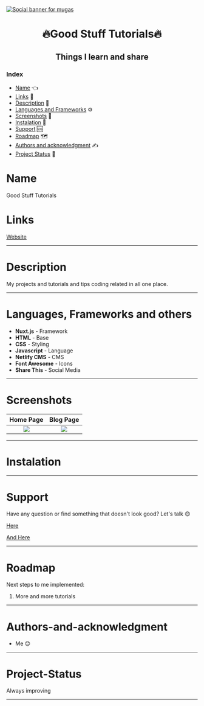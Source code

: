 [![Social banner for mugas](./assets/me_banner.png)](http://gscreations.io/)

<h1 align="center"> 🔥Good Stuff Tutorials🔥</h1>

<h2 align="center">Things I learn  and share</h2>

### Index

- [Name](#Name) 👈
- [Links](#Links) 🔗
- [Description](#Description) 📖
- [Languages and Frameworks](####Languages-and-Frameworks) ⚙️
- [Screenshots](#Screenshots) 📱
- [Instalation](#Instalation) 🧩
- [Support](#Support) 🆘
- [Roadmap](#Roadmap) 🗺️
- [Authors and acknowledgment](####Authors-and-acknowledgment) ✍️
- [Project Status](#Project-Status) 📜

# Name

Good Stuff Tutorials

# Links

[Website](https://ricardomoreiratutorials.carrd.co/)

---

# Description

My projects and tutorials and tips coding related in all one place.

---

# Languages, Frameworks and others

- **Nuxt.js** - Framework
- **HTML** - Base
- **CSS** - Styling
- **Javascript** - Language
- **Netlify CMS** - CMS
- **Font Awesome** - Icons
- **Share This** - Social Media

---

# Screenshots

|             Home Page             |             Blog Page              |
| :-------------------------------: | :--------------------------------: |
| ![](assets/images/Flexbox2.png) | ![](assets/images/main.png) |

---

# Instalation

---

# Support

Have any question or find something that doesn't look good? Let's talk 😊

[Here](https://github.com/mugas)

[And Here](https://www.ricardomoreira.io)

---

# Roadmap

Next steps to me implemented:

1. More and more tutorials

---

# Authors-and-acknowledgment


- Me 😊

---

# Project-Status

Always improving

---
